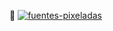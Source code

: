 👋 <a href="https://fontmeme.com/es/fuentes-pixeladas/"><img src="https://fontmeme.com/permalink/230627/oversize.png" alt="fuentes-pixeladas" border="0"></a>

